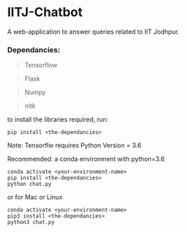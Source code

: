 # IITJ-Chatbot

A web-application to answer queries related to IIT Jodhpur.

### Dependancies:

>Tensorflow

>Flask

>Numpy

>nltk

to install the libraries required, run:
```
pip install <the-dependancies>
```
Note: Tensorflw requires Python Version = 3.6

Recommended: a conda environment with python=3.6
```
conda activate <your-environment-name>
pip install <the-dependancies>
python chat.py
```
or for Mac or Linux
```
conda activate <your-environment-name>
pip3 install <the-dependancies>
python3 chat.py
```
